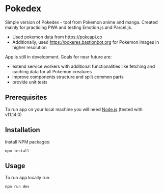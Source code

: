 # Pokedex

Simple version of Pokedex - tool from Pokemon anime and manga. Created mainly for practicing PWA and testing Emotion.js and Parcel.js.

-   Used pokemon data from https://pokeapi.co
-   Additionally, used https://pokeres.bastionbot.org for Pokemon images in higher resolution

App is still in development. Goals for near future are:

-   extend service workers with additional functionalities like fetching and caching data for all Pokemon creatures
-   improve components structure and split common parts
-   provide unit tests

## Prerequisites

To run app on your local machine you will need [Node.js](https://nodejs.org) (tested with v11.14.0)

## Installation

Install NPM packages:

```
npm install
```

## Usage

To run app locally run:

```
npm run dev
```
